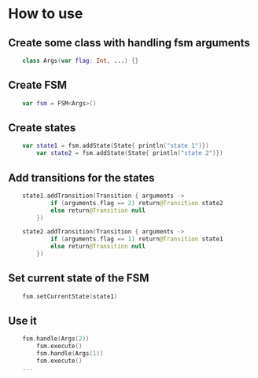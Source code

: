 # How to use
## Create some class with handling fsm arguments
```Kotlin
	class Args(var flag: Int, ...) {}
```
## Create FSM
```Kotlin
	var fsm = FSM<Args>()
```
## Create states
```Kotlin
	var state1 = fsm.addState(State{ println("state 1")})
    	var state2 = fsm.addState(State{ println("state 2")})
```
## Add transitions for the states
```Kotlin
	state1.addTransition(Transition { arguments ->
        	if (arguments.flag == 2) return@Transition state2
        	else return@Transition null
    	})

    state2.addTransition(Transition { arguments ->
        	if (arguments.flag == 1) return@Transition state1
        	else return@Transition null
    	})
```
## Set current state of the FSM
```Kotlin
	fsm.setCurrentState(state1)
```
## Use it
```Kotlin
	fsm.handle(Args(2))
    	fsm.execute()
    	fsm.handle(Args(1))
    	fsm.execute()
	...
```
